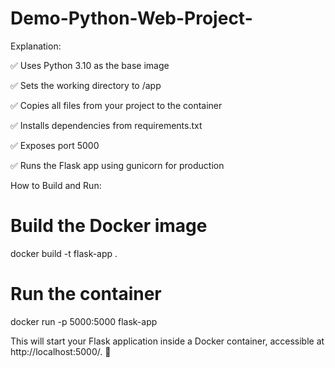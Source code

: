# Demo-Python-Web-Project-

Explanation:

✅ Uses Python 3.10 as the base image

✅ Sets the working directory to /app

✅ Copies all files from your project to the container

✅ Installs dependencies from requirements.txt

✅ Exposes port 5000

✅ Runs the Flask app using gunicorn for production

How to Build and Run:

# Build the Docker image
docker build -t flask-app .

# Run the container
docker run -p 5000:5000 flask-app


This will start your Flask application inside a Docker container, accessible at http://localhost:5000/. 🚀
